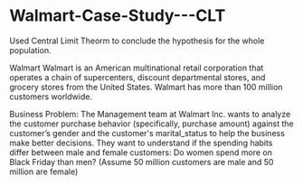 # Walmart-Case-Study---CLT
Used Central Limit Theorm to conclude the hypothesis for the whole population.

Walmart
Walmart is an American multinational retail corporation that operates a chain of supercenters, discount departmental stores, and grocery stores from the United States. Walmart has more than 100 million customers worldwide.

Business Problem: The Management team at Walmart Inc. wants to analyze the customer purchase behavior (specifically, purchase amount) against the customer’s gender and the customer's marital_status to help the business make better decisions. They want to understand if the spending habits differ between male and female customers: Do women spend more on Black Friday than men? (Assume 50 million customers are male and 50 million are female)


